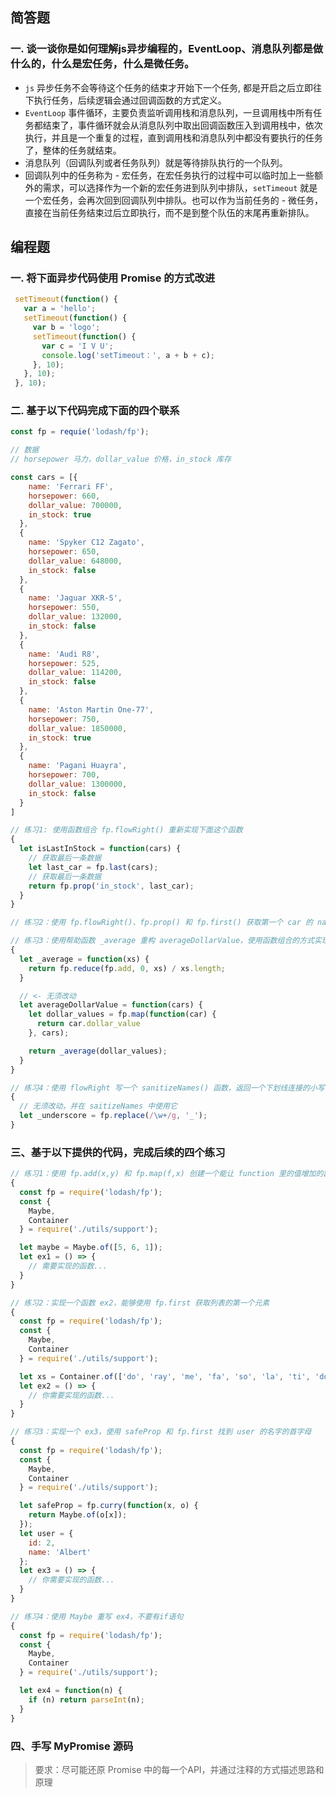 ## 简答题

### 一. 谈一谈你是如何理解js异步编程的，EventLoop、消息队列都是做什么的，什么是宏任务，什么是微任务。

* `js` 异步任务不会等待这个任务的结束才开始下一个任务, 都是开启之后立即往下执行任务，后续逻辑会通过回调函数的方式定义。
* `EventLoop` 事件循环，主要负责监听调用栈和消息队列，一旦调用栈中所有任务都结束了，事件循环就会从消息队列中取出回调函数压入到调用栈中，依次执行，并且是一个重复的过程，直到调用栈和消息队列中都没有要执行的任务了，整体的任务就结束。
* 消息队列（回调队列或者任务队列）就是等待排队执行的一个队列。
* 回调队列中的任务称为 - 宏任务，在宏任务执行的过程中可以临时加上一些额外的需求，可以选择作为一个新的宏任务进到队列中排队，`setTimeout` 就是一个宏任务，会再次回到回调队列中排队。也可以作为当前任务的 - 微任务，直接在当前任务结束过后立即执行，而不是到整个队伍的末尾再重新排队。

## 编程题

### 一. 将下面异步代码使用 Promise 的方式改进

``` js
 setTimeout(function() {
   var a = 'hello';
   setTimeout(function() {
     var b = 'logo';
     setTimeout(function() {
       var c = 'I V U';
       console.log('setTimeout：', a + b + c);
     }, 10);
   }, 10);
 }, 10);
```

### 二. 基于以下代码完成下面的四个联系

``` js
const fp = requie('lodash/fp');

// 数据
// horsepower 马力，dollar_value 价格，in_stock 库存

const cars = [{
    name: 'Ferrari FF',
    horsepower: 660,
    dollar_value: 700000,
    in_stock: true
  },
  {
    name: 'Spyker C12 Zagato',
    horsepower: 650,
    dollar_value: 648000,
    in_stock: false
  },
  {
    name: 'Jaguar XKR-S',
    horsepower: 550,
    dollar_value: 132000,
    in_stock: false
  },
  {
    name: 'Audi R8',
    horsepower: 525,
    dollar_value: 114200,
    in_stock: false
  },
  {
    name: 'Aston Martin One-77',
    horsepower: 750,
    dollar_value: 1850000,
    in_stock: true
  },
  {
    name: 'Pagani Huayra',
    horsepower: 700,
    dollar_value: 1300000,
    in_stock: false
  }
]

// 练习1: 使用函数组合 fp.flowRight() 重新实现下面这个函数
{
  let isLastInStock = function(cars) {
    // 获取最后一条数据
    let last_car = fp.last(cars);
    // 获取最后一条数据
    return fp.prop('in_stock', last_car);
  }
}

// 练习2：使用 fp.flowRight()、fp.prop() 和 fp.first() 获取第一个 car 的 name

// 练习3：使用帮助函数 _average 重构 averageDollarValue，使用函数组合的方式实现
{
  let _average = function(xs) {
    return fp.reduce(fp.add, 0, xs) / xs.length;
  }

  // <- 无须改动
  let averageDollarValue = function(cars) {
    let dollar_values = fp.map(function(car) {
      return car.dollar_value
    }, cars);

    return _average(dollar_values);
  }
}

// 练习4：使用 flowRight 写一个 sanitizeNames() 函数，返回一个下划线连接的小写字符串，把数组中的 name 转换为这种形式： sanitizeNames(['Hello World']) => ['hello_world']
{
  // 无须改动，并在 saitizeNames 中使用它
  let _underscore = fp.replace(/\w+/g, '_');
}
```

### 三、基于以下提供的代码，完成后续的四个练习

``` js
// 练习1：使用 fp.add(x,y) 和 fp.map(f,x) 创建一个能让 function 里的值增加的函数 ex1
{
  const fp = require('lodash/fp');
  const {
    Maybe,
    Container
  } = require('./utils/support');

  let maybe = Maybe.of([5, 6, 1]);
  let ex1 = () => {
    // 需要实现的函数...
  }
}

// 练习2：实现一个函数 ex2，能够使用 fp.first 获取列表的第一个元素
{
  const fp = require('lodash/fp');
  const {
    Maybe,
    Container
  } = require('./utils/support');

  let xs = Container.of(['do', 'ray', 'me', 'fa', 'so', 'la', 'ti', 'do']);
  let ex2 = () => {
    // 你需要实现的函数...
  }
}

// 练习3：实现一个 ex3，使用 safeProp 和 fp.first 找到 user 的名字的首字母
{
  const fp = require('lodash/fp');
  const {
    Maybe,
    Container
  } = require('./utils/support');

  let safeProp = fp.curry(function(x, o) {
    return Maybe.of(o[x]);
  });
  let user = {
    id: 2,
    name: 'Albert'
  };
  let ex3 = () => {
    // 你需要实现的函数...
  }
}

// 练习4：使用 Maybe 重写 ex4，不要有if语句
{
  const fp = require('lodash/fp');
  const {
    Maybe,
    Container
  } = require('./utils/support');

  let ex4 = function(n) {
    if (n) return parseInt(n);
  }
}
```

### 四、手写 MyPromise 源码

> 要求：尽可能还原 Promise 中的每一个API，并通过注释的方式描述思路和原理
